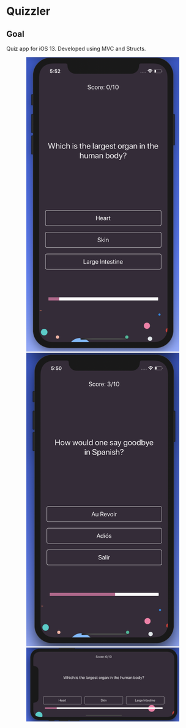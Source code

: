 #  Quizzler

## Goal
Quiz app for iOS 13. Developed using MVC and Structs.

<div align="center">
  <img src="Documentation/app-screen-1.png" width="400px"</img>
  <img src="Documentation/app-screen-2.png" width="400px"</img>
  <img src="Documentation/app-screen-3.png" width="400px"</img>
</div>
